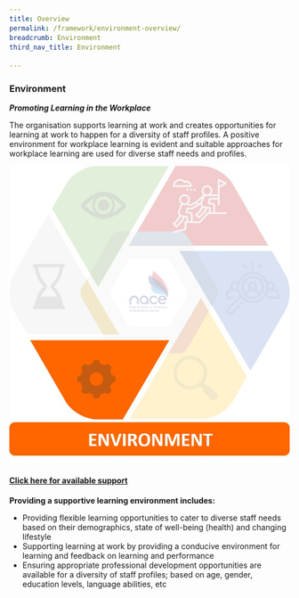 ```yaml
---
title: Overview
permalink: /framework/environment-overview/
breadcrumb: Environment
third_nav_title: Environment

---
```





### **Environment**
***Promoting Learning in the Workplace***

The organisation supports learning at work and creates opportunities for learning at work to happen for a diversity of staff profiles. A positive environment for workplace learning is evident and suitable approaches for workplace learning are used for diverse staff needs and profiles.

<div class="row">
    <div class="col is-6">
		<figure style="margin:0;">
			<img src="/images/framework-icon/environment-icon.jpg" alt="Environment"/>
			<a href="https://www.workplacelearning.gov.sg/framework/environment-support/" target="_blank"> <h4>Click here for available support</h4></a>
			<figcaption class="has-text-weight-bold" style="color:#0ACED2"> </figcaption>
		</figure>
	</div>
	<div class="col is-6">
        <p>	
		<b>Providing a supportive learning environment includes:</b>
            <ul>
                <li>Providing flexible learning opportunities to cater to diverse staff needs based on their demographics, state of well-being (health) and changing lifestyle</li>
                <li>Supporting learning at work by providing a conducive environment for learning and feedback on learning and performance</li>
		<li>Ensuring appropriate professional development opportunities are available for a diversity of staff profiles; based on age, gender, education levels, language abilities, etc</li>  		    
            </ul>
		</p>
	</div>
</div>

